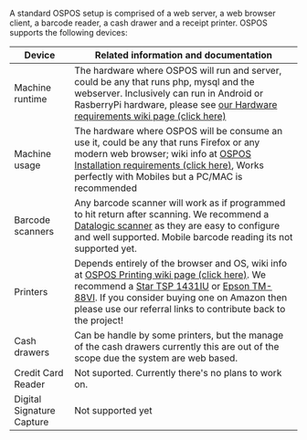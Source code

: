 A standard OSPOS setup is comprised of a web server, a web browser client, a barcode reader, a cash drawer and a receipt printer.
OSPOS supports the following devices:

| Device  | Related information and documentation |
| ------------- | ------------- |
| Machine runtime | The hardware where OSPOS will run and server, could be any that runs php, mysql and the webserver. Inclusively can run in Android or RasberryPi hardware, please see [our Hardware requirements wiki page (click here)](OSPOS-development-index#requirements) |
| Machine usage | The hardware where OSPOS will be consume an use it, could be any that runs Firefox or any modern web browser; wiki info at [OSPOS Installation requirements (click here)](OSPOS-development-index#tech-installation), Works perfectly with Mobiles but a PC/MAC is recommended |
| Barcode scanners | Any barcode scanner will work as if programmed to hit return after scanning. We recommend a [Datalogic scanner](https://www.amazon.com/gp/search/ref=as_li_qf_sp_sr_tl?ie=UTF8&tag=ospos-20&keywords=datalogic%20quickscan&index=aps&camp=1789&creative=9325&linkCode=ur2&linkId=4278b9783c5aaad9dc17ae38debc6f3e) as they are easy to configure and well supported. Mobile barcode reading its not supported yet. |
| Printers  | Depends entirely of the browser and OS, wiki info at [OSPOS Printing wiki page (click here)](Printing). We recommend a [Star TSP 1431IU](https://www.amazon.com/gp/search/ref=as_li_qf_sp_sr_tl?ie=UTF8&tag=ospos-20&keywords=Star%20TSP143&index=aps&camp=1789&creative=9325&linkCode=ur2&linkId=68fb044e8a64e9842477d82710e8fd70) or [Epson TM-88VI](https://amzn.to/38XX2VL). If you consider buying one on Amazon then please use our referral links to contribute back to the project! |
| Cash drawers  | Can be handle by some printers, but the manage of the cash drawers currently this are out of the scope due the system are web based.  |
| Credit Card Reader | Not suported. Currently there's no plans to work on. |
| Digital Signature Capture | Not supported yet |
